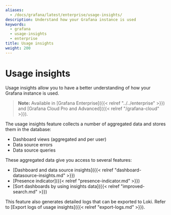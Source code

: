 ```yaml
---
aliases:
  - /docs/grafana/latest/enterprise/usage-insights/
description: Understand how your Grafana instance is used
keywords:
  - grafana
  - usage-insights
  - enterprise
title: Usage insights
weight: 200
---
```


# Usage insights

Usage insights allow you to have a better understanding of how your Grafana instance is used.

> **Note:** Available in [Grafana Enterprise]({{< relref "../../enterprise" >}}) and [Grafana Cloud Pro and Advanced]({{< relref "/grafana-cloud" >}}).

The usage insights feature collects a number of aggregated data and stores them in the database:

- Dashboard views (aggregated and per user)
- Data source errors
- Data source queries

These aggregated data give you access to several features:

- [Dashboard and data source insights]({{< relref "dashboard-datasource-insights.md" >}})
- [Presence indicator]({{< relref "presence-indicator.md" >}})
- [Sort dashboards by using insights data]({{< relref "improved-search.md" >}})

This feature also generates detailed logs that can be exported to Loki. Refer to [Export logs of usage insights]({{< relref "export-logs.md" >}}).
